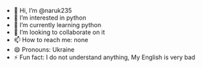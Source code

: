 - 👋 Hi, I’m @naruk235
- 👀 I’m interested in python
- 🌱 I’m currently learning python
- 💞️ I’m looking to collaborate on it
- 📫 How to reach me: none
- 😄 Pronouns: Ukraine 
- ⚡ Fun fact: I do not understand anything, My English is very bad


<!---
naruk235/naruk235 is a ✨ special ✨ repository because its `README.md` (this file) appears on your GitHub profile.
You can click the Preview link to take a look at your changes.
--->
